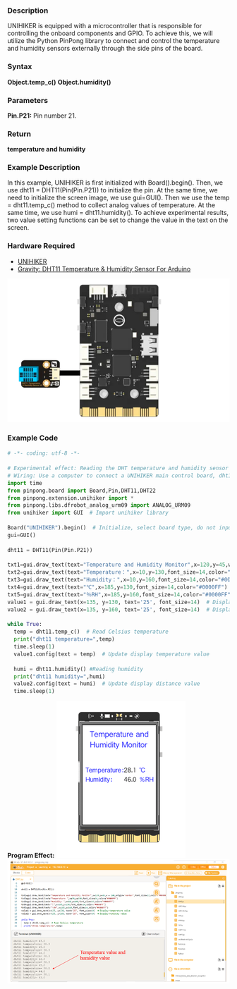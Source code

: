 ### **Description**
UNIHIKER is equipped with a microcontroller that is responsible for controlling the onboard components and GPIO. To achieve this, we will utilize the Python PinPong library to connect and control the temperature and humidity sensors externally through the side pins of the board.
### **Syntax**
**Object.temp_c()**
**Object.humidity()**
### **Parameters**
**Pin.P21:** Pin number 21.
### **Return**
**temperature **and** humidity**
### **Example Description**
In this example, UNIHIKER is first initialized with Board().begin(). Then, we use dht11 = DHT11(Pin(Pin.P21)) to initialize the pin. At the same time, we need to initialize the screen image, we use gui=GUI(). Then we use the temp = dht11.temp_c() method to collect analog values of temperature. At the same time, we use  humi = dht11.humidity(). To achieve experimental results, two value setting functions can be set to change the value in the text on the screen.
### **Hardware Required**

- [UNIHIKER](https://www.dfrobot.com/product-2691.html)
- [Gravity: DHT11 Temperature & Humidity Sensor For Arduino](https://www.dfrobot.com/product-174.html)

![](img/1_DHT11_Temperature_Humidity_Sensor/1720168299436-cd6665bf-000b-4384-8541-013b1ce6b8b0.png)
### **Example Code**
```python
# -*- coding: utf-8 -*-

# Experimental effect: Reading the DHT temperature and humidity sensor
# Wiring: Use a computer to connect a UNIHIKER main control board, dht11 to P21, and dht22 to P22
import time
from pinpong.board import Board,Pin,DHT11,DHT22
from pinpong.extension.unihiker import *
from pinpong.libs.dfrobot_analog_urm09 import ANALOG_URM09
from unihiker import GUI  # Import unihiker library

Board("UNIHIKER").begin()  # Initialize, select board type, do not input board type for automatic recognition
gui=GUI()

dht11 = DHT11(Pin(Pin.P21))

txt1=gui.draw_text(text="Temperature and Humidity Monitor",x=120,y=45,w = 240,origin='center',font_size=17,color="#0000FF")
txt2=gui.draw_text(text="Temperature：",x=10,y=130,font_size=14,color="#0000FF")
txt3=gui.draw_text(text="Humidity：",x=10,y=160,font_size=14,color="#0000FF")
txt4=gui.draw_text(text="℃",x=185,y=130,font_size=14,color="#0000FF")
txt5=gui.draw_text(text="％RH",x=185,y=160,font_size=14,color="#0000FF")
value1 = gui.draw_text(x=135, y=130, text='25', font_size=14)  # Display temperature value
value2 = gui.draw_text(x=135, y=160, text='25', font_size=14)  # Display humidity value

while True:
  temp = dht11.temp_c()  # Read Celsius temperature
  print("dht11 temperature=",temp)
  time.sleep(1)
  value1.config(text = temp)  # Update display temperature value

  humi = dht11.humidity() #Reading humidity
  print("dht11 humidity=",humi)
  value2.config(text = humi)  # Update display distance value
  time.sleep(1)
```
**Program Effect:**
![image.png](img/1_DHT11_Temperature_Humidity_Sensor/1722910631219-2b9d77c2-e009-4c41-8390-97c473119ce6.png)
![image.png](img/1_DHT11_Temperature_Humidity_Sensor/1722910528597-07bd88bd-f7f4-4bf7-b541-b8046672179b.png)
